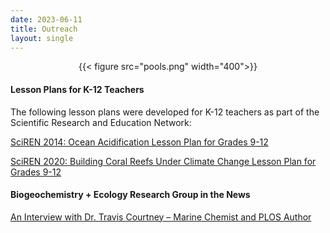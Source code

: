 ```yaml
---
date: 2023-06-11
title: Outreach
layout: single
---
```


<div style="text-align: center;">
{{< figure src="pools.png" width="400">}}
</div>

#### Lesson Plans for K-12 Teachers

The following lesson plans were developed for K-12 teachers as part of the Scientific Research and Education Network:

<a href="./TravisCourtney_SciREN_OA_LessonPlan.pdf" download>SciREN 2014: Ocean Acidification Lesson Plan for Grades 9-12</a>

<a href="./TravisCourtney_SciREN_CoralReefDisturbances.pdf" download>SciREN 2020: Building Coral Reefs Under Climate Change Lesson Plan for Grades 9-12
</a>

#### Biogeochemistry + Ecology Research Group in the News
[An Interview with Dr. Travis Courtney – Marine Chemist and PLOS Author](https://everyone.plos.org/2022/01/27/an-interview-with-dr-travis-courtney-marine-chemist-and-plos-author/)